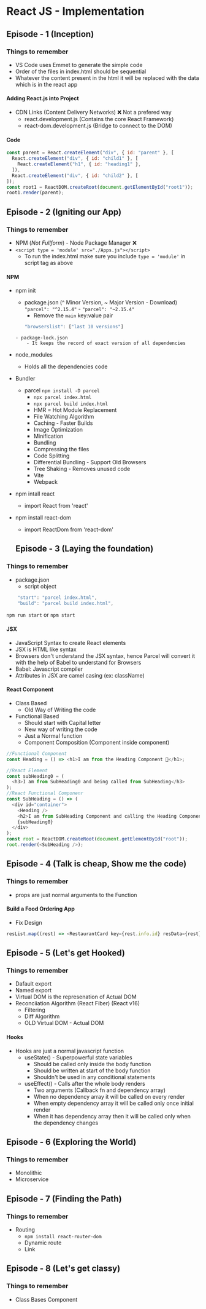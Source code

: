 # React JS - Implementation

## Episode - 1 (Inception)

### Things to remember

- VS Code uses Emmet to generate the simple code
- Order of the files in index.html should be sequential
- Whatever the content present in the html it will be replaced with the data which is in the react app

#### Adding React.js into Project

- CDN Links (Content Delivery Networks) ❌ Not a prefered way
  - react.development.js (Contains the core React Framework)
  - react-dom.development.js (Bridge to connect to the DOM)

#### Code

```JAVASCRIPT
const parent = React.createElement("div", { id: "parent" }, [
  React.createElement("div", { id: "child1" }, [
    React.createElement("h1", { id: "heading1" },
  ]),
  React.createElement("div", { id: "child2" }, [
]);
const root1 = ReactDOM.createRoot(document.getElementById("root1"));
root1.render(parent);
```

## Episode - 2 (Igniting our App)

### Things to remember

- NPM (_Not Fullform_) - Node Package Manager ❌
- `<script type = 'module' src="./Apps.js"></script>`
  - To run the index.html make sure you include `type = 'module'` in script tag as above

#### NPM

- npm init
  - package.json (^ Minor Version, ~ Major Version - Download) `"parcel": "^2.15.4"` - `"parcel": "~2.15.4"`
    - Remove the `main` key:value pair
    ```js
    "browserslist": ["last 10 versions"]
    ```
  ```
  - package-lock.json
      - It keeps the record of exact version of all dependencies
  ```
- node_modules
  - Holds all the dependencies code
- Bundler
  - parcel `npm install -D parcel`
    - `npx parcel index.html`
    - `npx parcel build index.html`
    - HMR = Hot Module Replacement
    - File Watching Algorithm
    - Caching - Faster Builds
    - Image Optimization
    - Minification
    - Bundling
    - Compressing the files
    - Code Splitting
    - Differential Bundling - Support Old Browsers
    - Tree Shaking - Removes unused code
    - Vite
    - Webpack
- npm intall react
  - import React from 'react'
- npm install react-dom

  - import ReactDom from 'react-dom'

  ## Episode - 3 (Laying the foundation)

### Things to remember

- package.json
  - script object

```js
    "start": "parcel index.html",
    "build": "parcel build index.html",
```

`npm run start` or `npm start`

#### JSX

- JavaScript Syntax to create React elements
- JSX is HTML like syntax
- Browsers don't understand the JSX syntax, hence Parcel will convert it with the help of Babel to understand for Browsers
- Babel: Javascript compiler
- Attributes in JSX are camel casing (ex: className)

#### React Component

- Class Based
  - Old Way of Writing the code
- Functional Based
  - Should start with Capital letter
  - New way of writing the code
  - Just a Normal function
  - Component Composition (Component inside component)

```js
//Functional Component
const Heading = () => <h1>I am from the Heading Component 🚀</h1>;

//React Element
const subHeading0 = (
  <h3>I am from SubHeading0 and being called from SubHeading</h3>
);
//React Functional Componenr
const SubHeading = () => (
  <div id="container">
    <Heading />
    <h2>I am from SubHeading Component and calling the Heading Component</h2>
    {subHeading0}
  </div>
);
const root = ReactDOM.createRoot(document.getElementById("root"));
root.render(<SubHeading />);
```

## Episode - 4 (Talk is cheap, Show me the code)

### Things to remember

- props are just normal arguments to the Function

#### Build a Food Ordering App

- Fix Design

```js
resList.map((rest) => <RestaurantCard key={rest.info.id} resData={rest} />);
```

## Episode - 5 (Let's get Hooked)

### Things to remember

- Dafault export
- Named export
- Virtual DOM is the represenation of Actual DOM
- Reconciiation Algorithm (React Fiber) (React v16)
  - Filtering
  - Diff Algorithm
  - OLD Virtual DOM - Actual DOM

#### Hooks

- Hooks are just a normal javascript function
  - useState() - Superpowerful state variables
    - Should be called only inside the body function
    - Should be written at start of the body function
    - Shouldn't be used in any conditional statements
  - useEffect() - Calls after the whole body renders
    - Two arguments (Callback fn and dependency array)
    - When no dependency array it will be called on every render
    - When empty dependency array it will be called only once initial render
    - When it has dependency array then it will be called only when the dependency changes

## Episode - 6 (Exploring the World)

### Things to remember

- Monolithic
- Microservice

## Episode - 7 (Finding the Path)

### Things to remember

- Routing
  - `npm install react-router-dom`
  - Dynamic route
  - Link

## Episode - 8 (Let's get classy)

### Things to remember

- Class Bases Component
